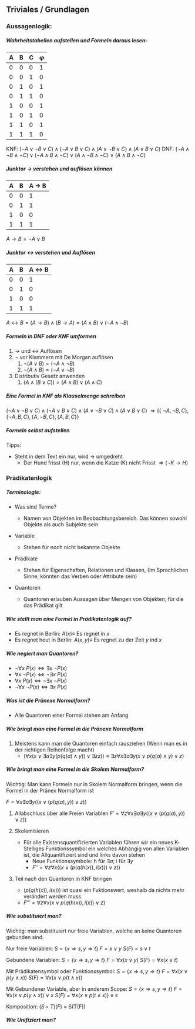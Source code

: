 ## Triviales / Grundlagen
### Aussagenlogik:

##### Wahrheitstabellen aufstellen und Formeln daraus lesen:	

| A   | B   | C   | $\varphi$   |
| --- | --- | --- | --- |
| 0   | 0   | 0   | 1  |
| 0   | 0   | 1   | 0   |
| 0   | 1   | 0   | 1   |
| 0   | 1   | 1   | 0   |
| 1   | 0   | 0   | 1   |
| 1   | 0   | 1   | 0   |
| 1   | 1   | 0   | 1   |
| 1   | 1   | 1   | 0   | 

KNF: $(\lnot A \lor \lnot B \lor C) \land (\lnot A \lor B \lor C) \land (A \lor \lnot B \lor C) \land (A \lor B \lor C)$
DNF: $(\lnot A \land \lnot B \land \lnot C) \lor (\lnot A \land B \land \lnot C) \lor (A \land \lnot B \land \lnot C) \lor (A \land B \land\lnot C)$

##### Junktor $\to$ verstehen und auflösen können

| A   | B   | A → B |
| --- | --- | --------- |
| 0   | 0   | 1         | 
| 0   | 1   | 1         |
| 1   | 0   | 0         |
| 1   | 1   | 1         |

$A \to B = \lnot A \lor B$

##### Junktor $\leftrightarrow$ verstehen und Auflösen

| A   | B   | A $\leftrightarrow$ B |
| --- | --- | --------------------- |
| 0   | 0   | 1                     |
| 0   | 1   | 0                    |
| 1   | 0   | 0                     |
| 1   | 1   | 1                     |

$A \leftrightarrow B = (A \to B) \land (B \to A) = (A \land B) \lor (\lnot A \land \lnot B)$

##### Formeln in DNF oder KNF umformen

1. $\to$ und $\leftrightarrow$ Auflösen
2. $\lnot$ vor Klammern mit De Morgan auflösen
	1. $\lnot(A \lor B) = (\lnot A \land \lnot B)$
	2. $\lnot(A \land B) = (\lnot A \lor \lnot B)$
3. Distributiv Gesetz anwenden
	1. $(A \land (B \lor C)) = (A \land B) \lor (A \land C)$

##### Eine Formel in KNF als Klauselmenge schreiben

$(\lnot A \lor \lnot B \lor C) \land (\lnot A \lor B \lor C) \land (A \lor \lnot B \lor C) \land (A \lor B \lor C)$
$\Rightarrow \{\{\ \lnot A , \lnot B , C\} ,  \{\lnot A , B , C\} ,  \{A , \lnot B , C\} ,  \{A , B , C\}\}$

##### Formeln selbst aufstellen
Tipps:
- Steht in dem Text ein nur, wird $\to$ umgedreht
	- Der Hund frisst (H) nur, wenn die Katze (K)  nicht Frisst $\Rightarrow (\lnot K \to H)$

### Prädikatenlogik

##### Terminologie:
- Was sind Terme?
	- Namen von Objekten im Beobachtungsbereich. Das können sowohl Objekte als auch Subjekte sein
	
- Variable
	- Stehen für noch nicht bekannte Objekte
	
- Prädikate
	- Stehen für Eigenschaften, Relationen und Klassen, (Im Sprachlichen Sinne, könnten das Verben oder Attribute sein)
	
- Quantoren
	- Quantoren erlauben Aussagen über Mengen von Objekten, für die das Prädikat gilt

##### Wie stellt man eine Formel in Prädikatenlogik auf?
-  Es regnet in Berlin: $A(x) \equiv$ Es regnet in $x$
- Es regnet heut in Berlin: $A(x, y) \equiv$ Es regnet zu der Zeit $y$ ind $x$

##### Wie negiert man Quantoren?
- $\lnot \forall x \ P(x) \Leftrightarrow \exists x \ \lnot P(x)$
- $\forall x \ \lnot P(x) \Leftrightarrow \lnot \exists x \ P(x)$
- $\forall x \ P(x) \Leftrightarrow \lnot \exists x \ \lnot P(x)$
-  $\lnot \forall x \ \lnot P(x) \Leftrightarrow \exists x \ P(x)$

##### Was ist die Pränexe Normalform?
- Alle Quantoren einer Formel stehen am Anfang

##### Wie bringt man eine Formel in die Pränexe Normalform
1. Meistens kann man die Quantoren einfach rausziehen (Wenn man es in der richtigen Reihenfolge macht)
	- $( \forall x(x \lor \exists a \exists y (p(q(a) \land y) ) \lor \exists z z)) \equiv \exists z \forall x \exists a \exists y  (x \lor p(q(a) \land y) \lor z)$ 

##### Wie bringt man eine Formel in die Skolem Normalform?
Wichtig: Man kann Formeln nur in Skolem Normalform bringen, wenn die Formel in der Pränex Normalform ist

$F = \forall x \exists a \exists y ((x \lor (p(q(a), y))\lor z))$

1. Allabschluss über alle Freien Variablen
$F' = \forall z \forall x \exists a \exists y ((x \lor (p(q(a), y))\lor z))$

2. Skolemisieren
	- Für alle Existensquantifizierten Variablen führen wir ein neues K-Stelliges Funktionssymbol ein welches Abhängig von allen Variablen ist, die Allquantifiziert sind und links davon stehen
		- Neue Funktionssymbole: h für $\exists a$; i für $\exists y$
		- $F'' = \forall z \forall x((x \lor (p(q(h(x)), i(x)))\lor z))$

3. Teil nach den Quantoren in KNF bringen
	- $(p(q(h(x)), i(x)))$ ist quasi ein Fuktionswert, weshalb da nichts mehr verändert werden muss
	- $F''' = \forall z \forall x(x \lor p(q(h(x)), i(x))\lor z)$

##### Wie substituiert man?
Wichtig: man substituiert nur freie Variablen, welche an keine Quantoren gebunden sind.

Nur freie Variablen:
$S = \{ x \Rightarrow s, y \Rightarrow t\}$
$F = x \lor y$ 
$S(F) = s \lor t$ 

Gebundene Variablen:
$S = \{ x \Rightarrow s, y \Rightarrow t\}$
$F = \forall x (x \lor y)$
$S(F)= \forall x (x \lor t)$

Mit Prädikatensymbol oder Funktionssymbol:
$S = \{ x \Rightarrow s, y \Rightarrow t\}$
$F = \forall x (x \lor p(y \land x))$
$S(F) =  \forall x (x \lor p(t \land x))$ 

Mit Gebundener Variable, aber in anderem Scope:
$S = \{ x \Rightarrow s, y \Rightarrow t\}$
$F = \forall x (x \lor p(y \land x)) \lor x$
$S(F) =  \forall x (x \lor p(t \land x)) \lor s$ 

Komposition:
$(S \circ T)(F)$ = S(T(F))


##### Wie Unifiziert man?
